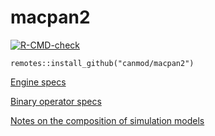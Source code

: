 # macpan2

<!-- badges: start -->
[![R-CMD-check](https://github.com/canmod/macpan2/actions/workflows/R-CMD-check.yaml/badge.svg)](https://github.com/canmod/macpan2/actions/workflows/R-CMD-check.yaml)
<!-- badges: end -->

```
remotes::install_github("canmod/macpan2")
```

[Engine specs](https://canmod.net/misc/cpp_side)

[Binary operator specs](https://canmod.net/misc/elementwise_binary_operators)

[Notes on the composition of simulation models](https://canmod.net/misc/composing_simulation_models)
